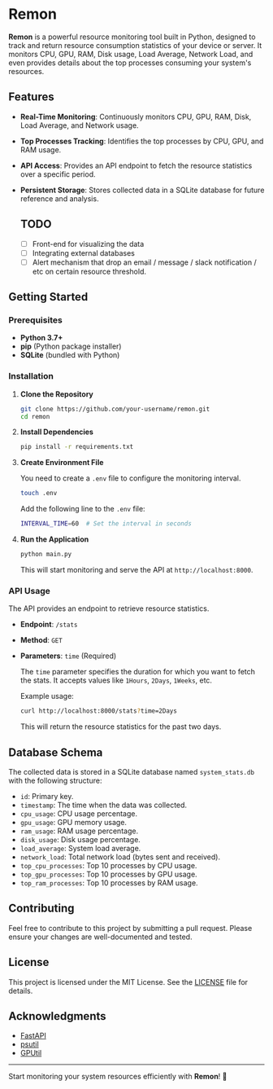 # Remon

**Remon** is a powerful resource monitoring tool built in Python, designed to track and return resource consumption statistics of your device or server. It monitors CPU, GPU, RAM, Disk usage, Load Average, Network Load, and even provides details about the top processes consuming your system's resources.

## Features

- **Real-Time Monitoring**: Continuously monitors CPU, GPU, RAM, Disk, Load Average, and Network usage.
- **Top Processes Tracking**: Identifies the top processes by CPU, GPU, and RAM usage.
- **API Access**: Provides an API endpoint to fetch the resource statistics over a specific period.
- **Persistent Storage**: Stores collected data in a SQLite database for future reference and analysis.

  ## TODO
  - [ ] Front-end for visualizing the data
  - [ ] Integrating external databases
  - [ ] Alert mechanism that drop an email / message / slack notification / etc on certain resource threshold.

## Getting Started

### Prerequisites

- **Python 3.7+**
- **pip** (Python package installer)
- **SQLite** (bundled with Python)

### Installation

1. **Clone the Repository**
    ```bash
    git clone https://github.com/your-username/remon.git
    cd remon
    ```

2. **Install Dependencies**
    ```bash
    pip install -r requirements.txt
    ```

3. **Create Environment File**

    You need to create a `.env` file to configure the monitoring interval.

    ```bash
    touch .env
    ```

    Add the following line to the `.env` file:

    ```bash
    INTERVAL_TIME=60  # Set the interval in seconds
    ```

4. **Run the Application**
    ```bash
    python main.py
    ```

    This will start monitoring and serve the API at `http://localhost:8000`.

### API Usage

The API provides an endpoint to retrieve resource statistics.

- **Endpoint**: `/stats`
- **Method**: `GET`
- **Parameters**: `time` (Required)
  
  The `time` parameter specifies the duration for which you want to fetch the stats. It accepts values like `1Hours`, `2Days`, `1Weeks`, etc.

  Example usage:

  ```bash
  curl http://localhost:8000/stats?time=2Days
  ```

  This will return the resource statistics for the past two days.

## Database Schema

The collected data is stored in a SQLite database named `system_stats.db` with the following structure:

- `id`: Primary key.
- `timestamp`: The time when the data was collected.
- `cpu_usage`: CPU usage percentage.
- `gpu_usage`: GPU memory usage.
- `ram_usage`: RAM usage percentage.
- `disk_usage`: Disk usage percentage.
- `load_average`: System load average.
- `network_load`: Total network load (bytes sent and received).
- `top_cpu_processes`: Top 10 processes by CPU usage.
- `top_gpu_processes`: Top 10 processes by GPU usage.
- `top_ram_processes`: Top 10 processes by RAM usage.

## Contributing

Feel free to contribute to this project by submitting a pull request. Please ensure your changes are well-documented and tested.

## License

This project is licensed under the MIT License. See the [LICENSE](LICENSE) file for details.

## Acknowledgments

- [FastAPI](https://fastapi.tiangolo.com/)
- [psutil](https://pypi.org/project/psutil/)
- [GPUtil](https://pypi.org/project/GPUtil/)

---

Start monitoring your system resources efficiently with **Remon**! 🚀
